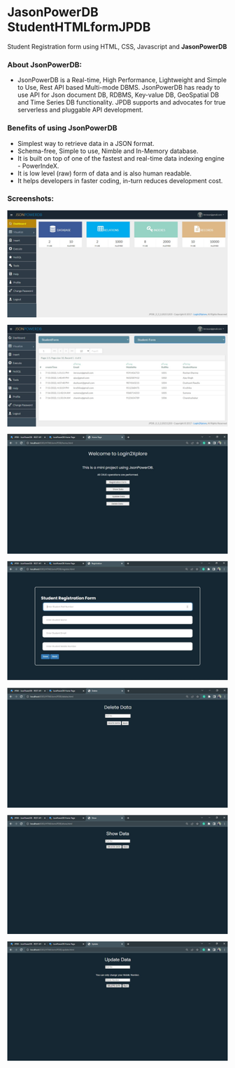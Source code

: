 # JasonPowerDB StudentHTMLformJPDB
Student Registration form using HTML, CSS, Javascript and **JasonPowerDB**

### About JsonPowerDB:
- JsonPowerDB is a Real-time, High Performance, Lightweight and Simple to Use, Rest API based Multi-mode DBMS. JsonPowerDB has ready to use API for Json document DB, RDBMS, Key-value DB, GeoSpatial DB and Time Series DB functionality. JPDB supports and advocates for true serverless and pluggable API development.

### Benefits of using JsonPowerDB
- Simplest way to retrieve data in a JSON format.
- Schema-free, Simple to use, Nimble and In-Memory database.
- It is built on top of one of the fastest and real-time data indexing engine - PowerIndeX.
- It is low level (raw) form of data and is also human readable.
- It helps developers in faster coding, in-turn reduces development cost.

### Screenshots:

![Dashboard](https://github.com/imrosun/StudentHTMLformJPDB/blob/9ee8588a107de2d3c13ce9a6a56b67ba3a6c6e54/Screenshots/Dashboard.jpg)

![Dashboard](https://github.com/imrosun/StudentHTMLformJPDB/blob/389946b10dc54df10502101477cd1b2dadd38e49/Screenshots/VisualizeDatabase.jpg)

![Dashboard](https://github.com/imrosun/StudentHTMLformJPDB/blob/389946b10dc54df10502101477cd1b2dadd38e49/Screenshots/Home.jpg)

![Dashboard](https://github.com/imrosun/StudentHTMLformJPDB/blob/01566842314a1c82e4384e0ed27470d46eeda66e/Screenshots/Register.jpg)

![Dashboard](https://github.com/imrosun/StudentHTMLformJPDB/blob/01566842314a1c82e4384e0ed27470d46eeda66e/Screenshots/Delete.jpg)

![Dashboard](https://github.com/imrosun/StudentHTMLformJPDB/blob/b50075e76f7420d24d5ab2e728cfa38c2929e9db/Screenshots/Show.jpg)

![Dashboard](https://github.com/imrosun/StudentHTMLformJPDB/blob/01566842314a1c82e4384e0ed27470d46eeda66e/Screenshots/Update.jpg)
